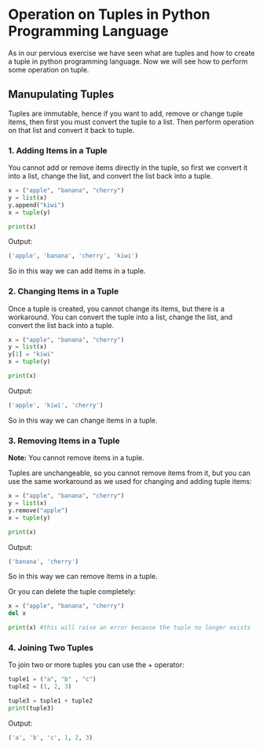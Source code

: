 # Operation on Tuples in Python Programming Language

As in our pervious exercise we have seen what are tuples and how to create a tuple in python programming language. Now we will see how to perform some operation on tuple.

## Manupulating Tuples

Tuples are immutable, hence if you want to add, remove or change tuple items, then first you must convert the tuple to a list. Then perform operation on that list and convert it back to tuple.

### 1. Adding Items in a Tuple

You cannot add or remove items directly in the tuple, so first we convert it into a list, change the list, and convert the list back into a tuple.

```python
x = ("apple", "banana", "cherry")
y = list(x)
y.append("kiwi")
x = tuple(y)

print(x)
```

Output:

```python
('apple', 'banana', 'cherry', 'kiwi')
```

So in this way we can add items in a tuple.

### 2. Changing Items in a Tuple

Once a tuple is created, you cannot change its items, but there is a workaround. You can convert the tuple into a list, change the list, and convert the list back into a tuple.

```python
x = ("apple", "banana", "cherry")
y = list(x)
y[1] = "kiwi"
x = tuple(y)

print(x)
```

Output:

```python
('apple', 'kiwi', 'cherry')
```

So in this way we can change items in a tuple.

### 3. Removing Items in a Tuple

**Note:** You cannot remove items in a tuple.

Tuples are unchangeable, so you cannot remove items from it, but you can use the same workaround as we used for changing and adding tuple items:

```python
x = ("apple", "banana", "cherry")
y = list(x)
y.remove("apple")
x = tuple(y)

print(x)
```

Output:

```python
('banana', 'cherry')
```

So in this way we can remove items in a tuple.

Or you can delete the tuple completely:

```python
x = ("apple", "banana", "cherry")
del x

print(x) #this will raise an error because the tuple no longer exists
```

### 4. Joining Two Tuples

To join two or more tuples you can use the + operator:

```python
tuple1 = ("a", "b" , "c")
tuple2 = (1, 2, 3)

tuple3 = tuple1 + tuple2
print(tuple3)
```

Output:

```python
('a', 'b', 'c', 1, 2, 3)
```